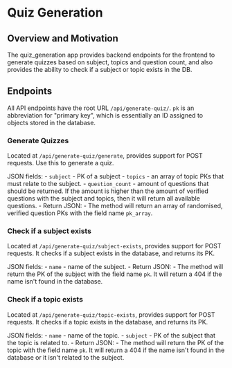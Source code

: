 # Quiz Generation

## Overview and Motivation

The quiz_generation app provides backend endpoints for the frontend to generate quizzes based on subject, topics and question count, and also provides the ability to check if a subject or topic exists in the DB.

## Endpoints

All API endpoints have the root URL `/api/generate-quiz/`. `pk` is an abbreviation for "primary key", which is essentially an ID assigned to objects stored in the database.

### Generate Quizzes

Located at `/api/generate-quiz/generate`, provides support for POST requests. Use this to generate a quiz.

JSON fields:
    - `subject`
      - PK of a subject
    - `topics`
      - an array of topic PKs that must relate to the subject.
    - `question_count`
      - amount of questions that should be returned. If the amount is higher than the amount of verified questions with the subject and topics, then it will return all available questions.
    - Return JSON:
      - The method will return an array of randomised, verified question PKs with the field name `pk_array`.

### Check if a subject exists

Located at `/api/generate-quiz/subject-exists`, provides support for POST requests. It checks if a subject exists in the database, and returns its PK.

JSON fields:
    - `name`
      - name of the subject.
    - Return JSON:
      - The method will return the PK of the subject with the field name `pk`. It will return a 404 if the name isn't found in the database.

### Check if a topic exists

Located at `/api/generate-quiz/topic-exists`, provides support for POST requests. It checks if a topic exists in the database, and returns its PK.

JSON fields:
    - `name`
      - name of the topic.
    - `subject`
      - PK of the subject that the topic is related to.
    - Return JSON:
      - The method will return the PK of the topic with the field name `pk`. It will return a 404 if the name isn't found in the database or it isn't related to the subject.
